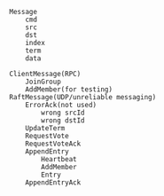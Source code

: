 	Message
		cmd
		src
		dst
		index
		term
		data

	ClientMessage(RPC)
		JoinGroup
		AddMember(for testing)
	RaftMessage(UDP/unreliable messaging)
		ErrorAck(not used)
			wrong srcId
			wrong dstId
		UpdateTerm
		RequestVote
		RequestVoteAck
		AppendEntry
			Heartbeat
			AddMember
			Entry
		AppendEntryAck
